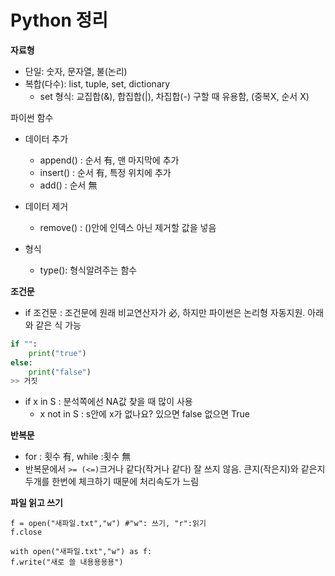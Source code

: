 # Python 정리

**자료형**

- 단일: 숫자, 문자열, 불(논리)
- 복합(다수): list, tuple, set, dictionary
  - set 형식: 교집합(&), 합집합(|), 차집합(-) 구할 때 유용함, (중복X, 순서 X)



파이썬 함수

- 데이터 추가
  - append() : 순서 有, 맨 마지막에 추가
  - insert() : 순서 有, 특정 위치에 추가
  - add() : 순서 無

- 데이터 제거
  - remove() : ()안에 인덱스 아닌 제거할 값을 넣음
- 형식
  - type(): 형식알려주는 함수



**조건문**

- if 조건문 : 조건문에 원래 비교연산자가 必, 하지만 파이썬은 논리형 자동지원. 아래와 같은 식 가능

```python
if "":
	print("true")
else:
	print("false")
>> 거짓
```

- if x in S : 분석쪽에선 NA값 찾을 때 많이 사용
  - x not in S : s안에 x가 없나요? 있으면 false 없으면 True



**반복문**

- for : 횟수 有, while :횟수 無
- 반복문에서 `>= (<=)`크거나 같다(작거나 같다) 잘 쓰지 않음. 큰지(작은지)와 같은지 두개를 한번에 체크하기 때문에 처리속도가 느림



**파일 읽고 쓰기**

```
f = open("새파일.txt","w") #"w": 쓰기, "r":읽기
f.close

with open("새파일.txt","w") as f:
f.write("새로 쓸 내용용용용")
```

